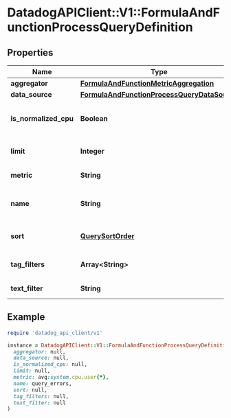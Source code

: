 # DatadogAPIClient::V1::FormulaAndFunctionProcessQueryDefinition

## Properties

| Name                  | Type                                                                                        | Description                               | Notes                                 |
| --------------------- | ------------------------------------------------------------------------------------------- | ----------------------------------------- | ------------------------------------- |
| **aggregator**        | [**FormulaAndFunctionMetricAggregation**](FormulaAndFunctionMetricAggregation.md)           |                                           | [optional]                            |
| **data_source**       | [**FormulaAndFunctionProcessQueryDataSource**](FormulaAndFunctionProcessQueryDataSource.md) |                                           |                                       |
| **is_normalized_cpu** | **Boolean**                                                                                 | Whether to normalize the CPU percentages. | [optional]                            |
| **limit**             | **Integer**                                                                                 | Number of hits to return.                 | [optional]                            |
| **metric**            | **String**                                                                                  | Process metric name.                      |                                       |
| **name**              | **String**                                                                                  | Name of query for use in formulas.        |                                       |
| **sort**              | [**QuerySortOrder**](QuerySortOrder.md)                                                     |                                           | [optional][default to &#39;desc&#39;] |
| **tag_filters**       | **Array&lt;String&gt;**                                                                     | An array of tags to filter by.            | [optional]                            |
| **text_filter**       | **String**                                                                                  | Text to use as filter.                    | [optional]                            |

## Example

```ruby
require 'datadog_api_client/v1'

instance = DatadogAPIClient::V1::FormulaAndFunctionProcessQueryDefinition.new(
  aggregator: null,
  data_source: null,
  is_normalized_cpu: null,
  limit: null,
  metric: avg:system.cpu.user{*},
  name: query_errors,
  sort: null,
  tag_filters: null,
  text_filter: null
)
```
